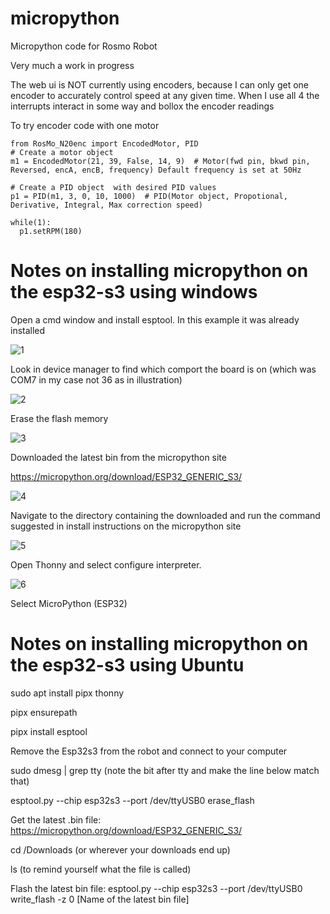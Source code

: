 # micropython
Micropython code for Rosmo Robot

Very much a work in progress  

The web ui is NOT currently using encoders, because I can only get one encoder to accurately control speed at any given time. When I use all 4 the interrupts interact in some way and bollox the encoder readings

To try encoder code with one motor  

```
from RosMo_N20enc import EncodedMotor, PID
# Create a motor object
m1 = EncodedMotor(21, 39, False, 14, 9)  # Motor(fwd pin, bkwd pin, Reversed, encA, encB, frequency) Default frequency is set at 50Hz

# Create a PID object  with desired PID values
p1 = PID(m1, 3, 0, 10, 1000)  # PID(Motor object, Propotional, Derivative, Integral, Max correction speed)

while(1):
  p1.setRPM(180)
```  

# Notes on installing micropython on the esp32-s3 using windows  

Open a cmd window and install esptool.  In this example it was already installed  

![1](https://github.com/user-attachments/assets/cd0698cb-f348-4cd0-8883-90637f77b934)

Look in device manager to find which comport the board is on  (which was COM7 in my case not 36 as in illustration)

![2](https://github.com/user-attachments/assets/b9e1e3fb-3391-48a1-88fb-442cf9125dfe)

Erase the flash memory

![3](https://github.com/user-attachments/assets/b88de9c5-35d1-47e6-9c31-81fb2152973e)

Downloaded the latest bin from the micropython site

https://micropython.org/download/ESP32_GENERIC_S3/

![4](https://github.com/user-attachments/assets/58428417-d75f-4f6d-8f8d-51ce1f2fe1b2)

Navigate to the directory containing the downloaded and run the command suggested in install instructions on the micropython site

![5](https://github.com/user-attachments/assets/d0ef67af-5e5b-4e63-8cd5-13b11e7770d5)

Open Thonny and select configure interpreter.

![6](https://github.com/user-attachments/assets/47f8f673-c79e-44a7-8464-be284b05aeb8)

Select MicroPython (ESP32)

# Notes on installing micropython on the esp32-s3 using Ubuntu  

sudo apt install pipx thonny

pipx ensurepath

pipx install esptool

Remove the Esp32s3 from the robot and connect to your computer

sudo dmesg | grep tty (note the bit after tty and make the line below match that)

esptool.py --chip esp32s3 --port /dev/ttyUSB0 erase_flash

Get the latest .bin file: https://micropython.org/download/ESP32_GENERIC_S3/

cd /Downloads (or wherever your downloads end up)

ls (to remind yourself what the file is called)

Flash the latest bin file:
esptool.py --chip esp32s3 --port /dev/ttyUSB0 write_flash -z 0 [Name of the latest bin file]


